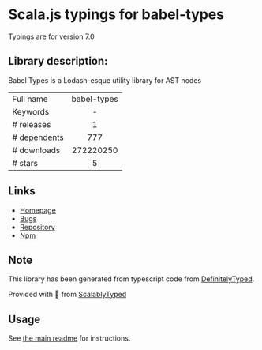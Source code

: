 
# Scala.js typings for babel-types

Typings are for version 7.0

## Library description:
Babel Types is a Lodash-esque utility library for AST nodes

|                    |                 |
| ------------------ | :-------------: |
| Full name          | babel-types |
| Keywords           | - |
| # releases         | 1 |
| # dependents       | 777 |
| # downloads        | 272220250 |
| # stars            | 5 |

## Links
- [Homepage](https://babeljs.io/)
- [Bugs](https://github.com/babel/babel/issues)
- [Repository](https://github.com/babel/babel)
- [Npm](https://www.npmjs.com/package/babel-types)
    


## Note
This library has been generated from typescript code from [DefinitelyTyped](https://definitelytyped.org).

Provided with :purple_heart: from [ScalablyTyped](https://github.com/oyvindberg/ScalablyTyped)

## Usage
See [the main readme](../../readme.md) for instructions.


